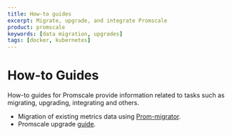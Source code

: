 ```yaml
---
title: How-to guides
excerpt: Migrate, upgrade, and integrate Promscale
product: promscale
keywords: [data migration, upgrades]
tags: [docker, kubernetes]
---
```


# How-to Guides

How-to guides for Promscale provide information related to tasks
such as migrating, upgrading, integrating and others.

*   Migration of existing metrics data using [Prom-migrator][prom-migrator].
*   Promscale upgrade [guide][upgrade-guide].

[prom-migrator]: /promscale/:currentVersion:/guides/prom-migrator/
[upgrade-guide]: /promscale/:currentVersion:/guides/upgrade/
